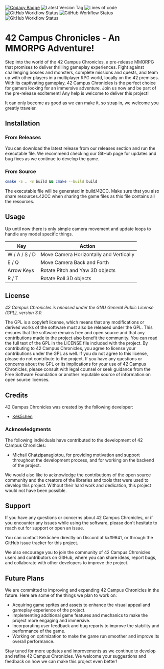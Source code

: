 [![Codacy Badge](https://app.codacy.com/project/badge/Grade/fc979589fab342ad8611799e63a312a7)](https://app.codacy.com/gh/Kek5chen/42_campus_chronicles/dashboard?utm_source=gh&utm_medium=referral&utm_content=&utm_campaign=Badge_grade)
![Latest Version Tag](https://img.shields.io/github/v/tag/kek5chen/42_campus_chronicles?label=version&style=flat-square)
![Lines of code](https://img.shields.io/tokei/lines/github/kek5chen/42_campus_chronicles?style=flat-square)\
![GitHub Workflow Status](https://img.shields.io/github/actions/workflow/status/Kek5chen/42_campus_chronicles/cmake-linux-platform.yml?label=Linux%20Build&style=flat-square)
![GitHub Workflow Status](https://img.shields.io/github/actions/workflow/status/Kek5chen/42_campus_chronicles/cmake-win-platform.yml?label=Windows%20Build&style=flat-square)
![GitHub Workflow Status](https://img.shields.io/github/actions/workflow/status/Kek5chen/42_campus_chronicles/cmake-osx-platform.yml?label=OSX%20Build&style=flat-square)

# 42 Campus Chronicles - An MMORPG Adventure!
Step into the world of the 42 Campus Chronicles, a pre-release MMORPG that promises to deliver thrilling gameplay experiences. Fight against challenging bosses and monsters, complete missions and quests, and team up with other players in a multiplayer RPG world, locally on the 42 premises. With its captivating gameplay, 42 Campus Chronicles is the perfect choice for gamers looking for an immersive adventure. Join us now and be part of the pre-release excitement! Any help is welcome to deliver this project!

It can only become as good as we can make it, so strap in, we welcome you greatly traveler.

## Installation

### From Releases
You can download the latest release from our releases section and run the executable file. We recommend checking our GitHub page for updates and bug fixes as we continue to develop the game.

### From Source
```bash
cmake -S . -B build && cmake --build build
```
The executable file will be generated in build/42CC. Make sure that you also share resources.42CC when sharing the game files as this file contains all the resources.

## Usage
Up until now there is only simple camera movement and update loops to handle any model specific things.

|Key              | Action                                 |
|-----------------|----------------------------------------|
|W / A / S / D    | Move Camera Horizontally and Vertically|
|E / Q            | Move Camera Back and Forth             |
|Arrow Keys       | Rotate Pitch and Yaw 3D objects        |
|R / T            | Rotate Roll 3D objects                 |

## License

*42 Campus Chronicles is released under the GNU General Public License (GPL), version 3.0.*

The GPL is a copyleft license, which means that any modifications or derived works of the software must also be released under the GPL. This ensures that the software remains free and open source and that any contributions made to the project also benefit the community.
You can read the full text of the GPL in the LICENSE file included with the project.
By contributing to 42 Campus Chronicles, you agree to license your contributions under the GPL as well. If you do not agree to this license, please do not contribute to the project.
If you have any questions or concerns about the GPL or its implications for your use of 42 Campus Chronicles, please consult with legal counsel or seek guidance from the Free Software Foundation or another reputable source of information on open source licenses.

## Credits

42 Campus Chronicles was created by the following developer:

-   [Kek5chen](https://github.com/Kek5chen)

### Acknowledgments

The following individuals have contributed to the development of 42 Campus Chronicles:

-   Michail Chatzipanagiotou, for providing motivation and support throughout the development process, and for working on the backend of the project.

We would also like to acknowledge the contributions of the open source community and the creators of the libraries and tools that were used to develop this project. Without their hard work and dedication, this project would not have been possible.

## Support

If you have any questions or concerns about 42 Campus Chronicles, or if you encounter any issues while using the software, please don't hesitate to reach out for support or open an issue.

You can contact Kek5chen directly on Discord at kx#9941, or through the GitHub issue tracker for this project.

We also encourage you to join the community of 42 Campus Chronicles users and contributors on GitHub, where you can share ideas, report bugs, and collaborate with other developers to improve the project.

## Future Plans

We are committed to improving and expanding 42 Campus Chronicles in the future. Here are some of the things we plan to work on:

-   Acquiring game sprites and assets to enhance the visual appeal and gameplay experience of the project.
-   Implementing additional game features and mechanics to make the project more engaging and immersive.
-   Incorporating user feedback and bug reports to improve the stability and performance of the game.
-   Working on optimization to make the game run smoother and improve its overall performance.

Stay tuned for more updates and improvements as we continue to develop and refine 42 Campus Chronicles. We welcome your suggestions and feedback on how we can make this project even better!
